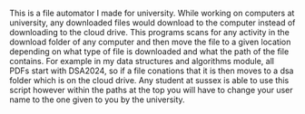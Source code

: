 This is  a file automator I made for university. While working on computers at university, any downloaded files would download to the computer instead of downloading to the cloud drive. This programs scans for any activity in the download folder of any computer and then move the 
file to a given location depending on what type of file is downloaded and what the path of the file contains. For example in my data structures and algorithms module, all PDFs start with DSA2024, so if a file conations that it is then moves to a dsa folder which is on the cloud 
drive. Any student at sussex is able to use this script however within the paths at the top you will have to change your user name to the one given to you by the university.
